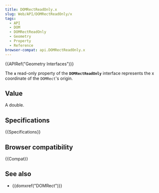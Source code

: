 ```yaml
---
title: DOMRectReadOnly.x
slug: Web/API/DOMRectReadOnly/x
tags:
  - API
  - DOM
  - DOMRectReadOnly
  - Geometry
  - Property
  - Reference
browser-compat: api.DOMRectReadOnly.x
---
```

{{APIRef("Geometry Interfaces")}}

The **`x`** read-only property of the **`DOMRectReadOnly`** interface represents the x coordinate of the `DOMRect`'s origin.

## Value

A double.

## Specifications

{{Specifications}}

## Browser compatibility

{{Compat}}

## See also

- {{domxref("DOMRect")}}
